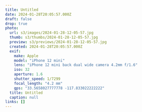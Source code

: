 ```yaml
---
title: Untitled
date: 2024-01-28T20:05:57.000Z
draft: false
drop: true
photo:
  url: s3/images/2024-01-28-12-05-57.jpg
  thumb: s3/thumbs/2024-01-28-12-05-57.jpg
  preview: s3/previews/2024-01-28-12-05-57.jpg
  created: 2024-01-28T20:05:57.000Z
  exif:
    make: Apple
    model: "iPhone 12 mini"
    lens: "iPhone 12 mini back dual wide camera 4.2mm f/1.6"
    iso: 32
    aperture: 1.6
    shutter_speed: 1/7299
    focal_length: "4.2 mm"
    gps: "33.5658027777778 -117.833022222222"
  title: Untitled
  caption: null
links: []
---
```

